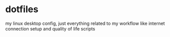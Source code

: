 # dotfiles
my linux desktop config, just everything related to my workflow like internet connection setup and quality of life scripts 
